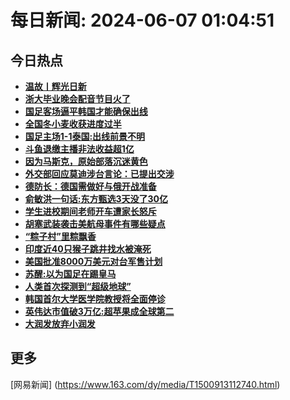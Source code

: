 
# 每日新闻: 2024-06-07 01:04:51
## 今日热点

- **[温故丨辉光日新](https://www.163.com/search?keyword=%E6%B8%A9%E6%95%85%E4%B8%A8%E8%BE%89%E5%85%89%E6%97%A5%E6%96%B0)**
- **[浙大毕业晚会配音节目火了](https://www.163.com/search?keyword=%E6%B5%99%E5%A4%A7%E6%AF%95%E4%B8%9A%E6%99%9A%E4%BC%9A%E9%85%8D%E9%9F%B3%E8%8A%82%E7%9B%AE%E7%81%AB%E4%BA%86)**
- **[国足客场逼平韩国才能确保出线](https://www.163.com/search?keyword=%E5%9B%BD%E8%B6%B3%E5%AE%A2%E5%9C%BA%E9%80%BC%E5%B9%B3%E9%9F%A9%E5%9B%BD%E6%89%8D%E8%83%BD%E7%A1%AE%E4%BF%9D%E5%87%BA%E7%BA%BF)**
- **[全国冬小麦收获进度过半](https://www.163.com/search?keyword=%E5%85%A8%E5%9B%BD%E5%86%AC%E5%B0%8F%E9%BA%A6%E6%94%B6%E8%8E%B7%E8%BF%9B%E5%BA%A6%E8%BF%87%E5%8D%8A)**
- **[国足主场1-1泰国:出线前景不明](https://www.163.com/search?keyword=%E5%9B%BD%E8%B6%B3%E4%B8%BB%E5%9C%BA1-1%E6%B3%B0%E5%9B%BD+%E5%87%BA%E7%BA%BF%E5%89%8D%E6%99%AF%E4%B8%8D%E6%98%8E)**
- **[斗鱼退缴主播非法收益超1亿](https://www.163.com/search?keyword=%E6%96%97%E9%B1%BC%E9%80%80%E7%BC%B4%E4%B8%BB%E6%92%AD%E9%9D%9E%E6%B3%95%E6%94%B6%E7%9B%8A%E8%B6%851%E4%BA%BF)**
- **[因为马斯克，原始部落沉迷黄色](https://www.163.com/search?keyword=%E5%9B%A0%E4%B8%BA%E9%A9%AC%E6%96%AF%E5%85%8B%EF%BC%8C%E5%8E%9F%E5%A7%8B%E9%83%A8%E8%90%BD%E6%B2%89%E8%BF%B7%E9%BB%84%E8%89%B2)**
- **[外交部回应莫迪涉台言论：已提出交涉](https://www.163.com/search?keyword=%E5%A4%96%E4%BA%A4%E9%83%A8%E5%9B%9E%E5%BA%94%E8%8E%AB%E8%BF%AA%E6%B6%89%E5%8F%B0%E8%A8%80%E8%AE%BA%EF%BC%9A%E5%B7%B2%E6%8F%90%E5%87%BA%E4%BA%A4%E6%B6%89)**
- **[德防长：德国需做好与俄开战准备](https://www.163.com/search?keyword=%E5%BE%B7%E9%98%B2%E9%95%BF%EF%BC%9A%E5%BE%B7%E5%9B%BD%E9%9C%80%E5%81%9A%E5%A5%BD%E4%B8%8E%E4%BF%84%E5%BC%80%E6%88%98%E5%87%86%E5%A4%87)**
- **[俞敏洪一句话:东方甄选3天没了30亿](https://www.163.com/search?keyword=%E4%BF%9E%E6%95%8F%E6%B4%AA%E4%B8%80%E5%8F%A5%E8%AF%9D+%E4%B8%9C%E6%96%B9%E7%94%84%E9%80%893%E5%A4%A9%E6%B2%A1%E4%BA%8630%E4%BA%BF)**
- **[学生进校期间老师开车遭家长怒斥](https://www.163.com/search?keyword=%E5%AD%A6%E7%94%9F%E8%BF%9B%E6%A0%A1%E6%9C%9F%E9%97%B4%E8%80%81%E5%B8%88%E5%BC%80%E8%BD%A6%E9%81%AD%E5%AE%B6%E9%95%BF%E6%80%92%E6%96%A5)**
- **[胡塞武装袭击美航母事件有哪些疑点](https://www.163.com/search?keyword=%E8%83%A1%E5%A1%9E%E6%AD%A6%E8%A3%85%E8%A2%AD%E5%87%BB%E7%BE%8E%E8%88%AA%E6%AF%8D%E4%BA%8B%E4%BB%B6%E6%9C%89%E5%93%AA%E4%BA%9B%E7%96%91%E7%82%B9)**
- **[“粽子村”里粽飘香](https://www.163.com/search?keyword=%E2%80%9C%E7%B2%BD%E5%AD%90%E6%9D%91%E2%80%9D%E9%87%8C%E7%B2%BD%E9%A3%98%E9%A6%99)**
- **[印度近40只猴子跳井找水被淹死](https://www.163.com/search?keyword=%E5%8D%B0%E5%BA%A6%E8%BF%9140%E5%8F%AA%E7%8C%B4%E5%AD%90%E8%B7%B3%E4%BA%95%E6%89%BE%E6%B0%B4%E8%A2%AB%E6%B7%B9%E6%AD%BB)**
- **[美国批准8000万美元对台军售计划](https://www.163.com/search?keyword=%E7%BE%8E%E5%9B%BD%E6%89%B9%E5%87%868000%E4%B8%87%E7%BE%8E%E5%85%83%E5%AF%B9%E5%8F%B0%E5%86%9B%E5%94%AE%E8%AE%A1%E5%88%92)**
- **[苏醒:以为国足在踢皇马](https://www.163.com/search?keyword=%E8%8B%8F%E9%86%92+%E4%BB%A5%E4%B8%BA%E5%9B%BD%E8%B6%B3%E5%9C%A8%E8%B8%A2%E7%9A%87%E9%A9%AC)**
- **[人类首次探测到“超级地球”](https://www.163.com/search?keyword=%E4%BA%BA%E7%B1%BB%E9%A6%96%E6%AC%A1%E6%8E%A2%E6%B5%8B%E5%88%B0%E2%80%9C%E8%B6%85%E7%BA%A7%E5%9C%B0%E7%90%83%E2%80%9D)**
- **[韩国首尔大学医学院教授将全面停诊](https://www.163.com/search?keyword=%E9%9F%A9%E5%9B%BD%E9%A6%96%E5%B0%94%E5%A4%A7%E5%AD%A6%E5%8C%BB%E5%AD%A6%E9%99%A2%E6%95%99%E6%8E%88%E5%B0%86%E5%85%A8%E9%9D%A2%E5%81%9C%E8%AF%8A)**
- **[英伟达市值破3万亿:超苹果成全球第二](https://www.163.com/search?keyword=%E8%8B%B1%E4%BC%9F%E8%BE%BE%E5%B8%82%E5%80%BC%E7%A0%B43%E4%B8%87%E4%BA%BF+%E8%B6%85%E8%8B%B9%E6%9E%9C%E6%88%90%E5%85%A8%E7%90%83%E7%AC%AC%E4%BA%8C)**
- **[大润发放弃小润发](https://www.163.com/search?keyword=%E5%A4%A7%E6%B6%A6%E5%8F%91%E6%94%BE%E5%BC%83%E5%B0%8F%E6%B6%A6%E5%8F%91)**

## 更多
[网易新闻] (https://www.163.com/dy/media/T1500913112740.html)
